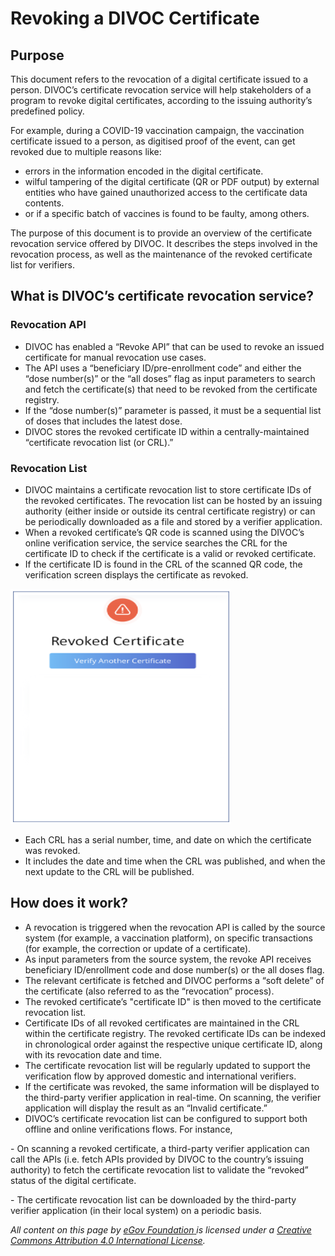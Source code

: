 # Revoking a DIVOC Certificate

## Purpose

This document refers to the revocation of a digital certificate issued to a person. DIVOC’s certificate revocation service will help stakeholders of a program to revoke digital certificates, according to the issuing authority’s predefined policy.

For example, during a COVID-19 vaccination campaign, the vaccination certificate issued to a person, as digitised proof of the event, can get revoked due to multiple reasons like:

* errors in the information encoded in the digital certificate.&#x20;
* wilful tampering of the digital certificate (QR or PDF output) by external entities who have gained unauthorized access to the certificate data contents.&#x20;
* or if a specific batch of vaccines is found to be faulty, among others.

The purpose of this document is to provide an overview of the certificate revocation service offered by DIVOC. It describes the steps involved in the revocation process, as well as the maintenance of the revoked certificate list for verifiers.

## **What is DIVOC’s certificate revocation service?**

### **Revocation API**

* DIVOC has enabled a “Revoke API” that can be used to revoke an issued certificate for manual revocation use cases.&#x20;
* The API uses a “beneficiary ID/pre-enrollment code” and either the “dose number(s)” or the “all doses” flag as input parameters to search and fetch the certificate(s) that need to be revoked from the certificate registry.&#x20;
* If the “dose number(s)” parameter is passed, it must be a sequential list of doses that includes the latest dose.&#x20;
* DIVOC stores the revoked certificate ID within a centrally-maintained “certificate revocation list (or CRL).”

### Revocation List

* DIVOC maintains a certificate revocation list to store certificate IDs of the revoked certificates. The revocation list can be hosted by an issuing authority (either inside or outside its central certificate registry) or can be periodically downloaded as a file and stored by a verifier application.&#x20;
* When a revoked certificate’s QR code is scanned using the DIVOC’s online verification service, the service searches the CRL for the certificate ID to check if the certificate is a valid or revoked certificate.&#x20;
* If the certificate ID is found in the CRL of the scanned QR code, the verification screen displays the certificate as revoked.

![](<../.gitbook/assets/Screenshot 2022-02-02 at 12.20.09 PM.png>)

* Each CRL has a serial number, time, and date on which the certificate was revoked.&#x20;
* It includes the date and time when the CRL was published, and when the next update to the CRL will be published.

## How does it work?

* A revocation is triggered when the revocation API is called by the source system (for example, a vaccination platform), on specific transactions (for example, the correction or update of a certificate).&#x20;
* As input parameters from the source system, the revoke API receives beneficiary ID/enrollment code and dose number(s) or the all doses flag.&#x20;
* The relevant certificate is fetched and DIVOC performs a “soft delete” of the certificate (also referred to as the “revocation” process).
* The revoked certificate’s "certificate ID" is then moved to the certificate revocation list.
* Certificate IDs of all revoked certificates are maintained in the CRL within the certificate registry. The revoked certificate IDs can be indexed in chronological order against the respective unique certificate ID, along with its revocation date and time.
* The certificate revocation list will be regularly updated to support the verification flow by approved domestic and international verifiers.
* If the certificate was revoked, the same information will be displayed to the third-party verifier application in real-time. On scanning, the verifier application will display the result as an “Invalid certificate.”
* DIVOC’s certificate revocation list can be configured to support both offline and online verifications flows. For instance,&#x20;

&#x20;          \- On scanning a revoked certificate, a third-party verifier application can call the APIs (i.e. fetch APIs provided by DIVOC to the country’s issuing authority) to fetch the certificate revocation list to validate the “revoked” status of the digital certificate.&#x20;

&#x20;         \- The certificate revocation list can be downloaded by the third-party verifier application (in their local system) on a periodic basis.



_All content on this page by_ [_eGov Foundation_ ](https://egov.org.in)_is licensed under a_ [_Creative Commons Attribution 4.0 International License_](http://creativecommons.org/licenses/by/4.0/)_._
